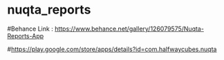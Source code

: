 # nuqta_reports

#Behance Link : https://www.behance.net/gallery/126079575/Nuqta-Reports-App

#https://play.google.com/store/apps/details?id=com.halfwaycubes.nuqta
